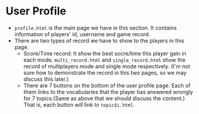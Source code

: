 # User Profile
* `profile.html` is the main page we have in this section. It contains information of players' id, username and game record.
* There are two types of record we have to show to the players in this page.
    * Score/Time record: It show the best socre/time this player gain in each mode. `multi_record.html` and `single_record.html` show the record of multiplayers mode and single mode respectively. (I'm not sure how to demonstrate the record in this two pages, so we may discuss this later.)
    * There are 7 buttons on the bottom of the user profile page. Each of them links to the vocabularies that the player has answered wrongly for 7 topics.(Same as above that we should discuss the content.) That is, each button will link to `topic$i.html`.